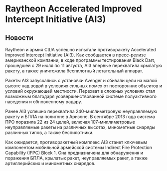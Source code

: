 # Raytheon Accelerated Improved Intercept Initiative (AI3)



## Новости

Raytheon и армия США успешно испытали противоракету Accelerated Improved
Intercept Initiative (AI3). Как сообщается в пресс-релизе американской
компании, в ходе программы тестирования Black Dart, прошедшей с 29 июля
по 11 августа, AI3 впервые перехватила крылатую ракету, а также
уничтожила беспилотный летательный аппарат.

Ракеты AI3 запускались с установки Avenger и сбивали цели на малой высоте
над водой в условиях сильных помех от посторонних объектов и условий
окружающей местности. Перехват в сложных условиях стал возможным
благодаря усовершенствованной системе полуактивного наведения и
обновленному радару.

Ранее AI3 успешно перехватила 240-миллиметровую неуправляемую ракету и
БПЛА на полигоне в Аризоне. В сентябре 2013 года система ПРО поразила 22
из 24 целей, включая 107-миллиметровые неуправляемые ракеты на различных
высотах, минометные снаряды различных типов, а также беспилотники.

Как ожидается, противоракетный комплекс AI3 станет ключевым компонентом
мобильной армейской системы Indirect Fire Protection Capability (IFPC)
Block 1. Она предназначена для обнаружения и поражения БПЛА, крылатых
ракет, неуправляемых ракет, а также артиллерийских и минометных снарядов.
